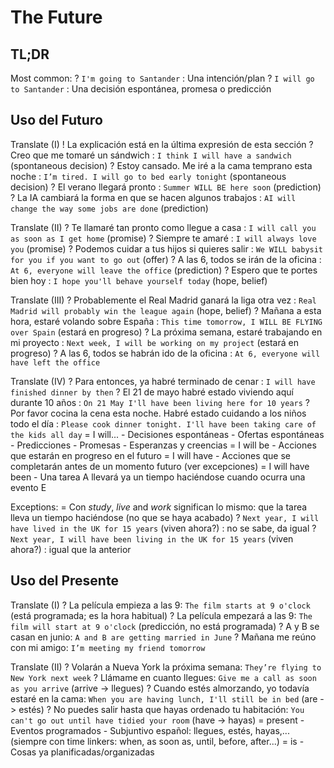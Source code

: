 # The Future

## TL;DR

Most common:
    ? `I'm going to Santander` : Una intención/plan
    ? `I will go to Santander` : Una decisión espontánea, promesa o predicción


## Uso del Futuro

Translate (I)
    ! La explicación está en la última expresión de esta sección
    ? Creo que me tomaré un sándwich : `I think I will have a sandwich` (spontaneous decision)
    ? Estoy cansado. Me iré a la cama temprano esta noche : `I’m tired. I will go to bed early tonight` (spontaneous decision)
    ? El verano llegará pronto : `Summer WILL BE here soon`  (prediction)
    ? La IA cambiará la forma en que se hacen algunos trabajos : `AI will change the way some jobs are done` (prediction)

Translate (II)
    ? Te llamaré tan pronto como llegue a casa : `I will call you as soon as I get home` (promise)
    ? Siempre te amaré : `I will always love you` (promise)
    ? Podemos cuidar a tus hijos si quieres salir : `We WILL babysit for you if you want to go out` (offer)
    ? A las 6, todos se irán de la oficina : `At 6, everyone will leave the office` (prediction)
    ? Espero que te portes bien hoy : `I hope you'll behave yourself today` (hope, belief)

Translate (III)
    ? Probablemente el Real Madrid ganará la liga otra vez : `Real Madrid will probably win the league again` (hope, belief)
    ? Mañana a esta hora, estaré volando sobre España : `This time tomorrow, I WILL BE FLYING over Spain` (estará en progreso)
    ? La próxima semana, estaré trabajando en mi proyecto : `Next week, I will be working on my project` (estará en progreso)
    ? A las 6, todos se habrán ido de la oficina : `At 6, everyone will have left the office`

Translate (IV)
    ? Para entonces, ya habré terminado de cenar : `I will have finished dinner by then`
    ? El 21 de mayo habré estado viviendo aquí durante 10 años : `On 21 May I'll have been living here for 10 years`
    ? Por favor cocina la cena esta noche. Habré estado cuidando a los niños todo el día : `Please cook dinner tonight. I'll have been taking care of the kids all day`
    = I will...
        - Decisiones espontáneas
        - Ofertas espontáneas
        - Predicciones
        - Promesas
        - Esperanzas y creencias
    = I will be <ing>
        - Acciones que estarán en progreso en el futuro
    = I will have <done>
        - Acciones que se completarán antes de un momento futuro (ver excepciones)
    = I will have been <ing>
        - Una tarea A llevará ya un tiempo haciéndose cuando ocurra una evento E

Exceptions:
    = Con _study_, _live_ and _work_ significan lo mismo: que la tarea lleva un tiempo haciéndose (no que se haya acabado)
    ? `Next year, I will have lived in the UK for 15 years` (viven ahora?) : no se sabe, da igual
    ? `Next year, I will have been living in the UK for 15 years` (viven ahora?) : igual que la anterior


## Uso del Presente

Translate (I)
    ? La película empieza a las 9: `The film starts at 9 o'clock` (está programada; es la hora habitual)
    ? La película empezará a las 9: `The film will start at 9 o'clock` (predicción, no está programada)
    ? A y B se casan en junio: `A and B are getting married in June`
    ? Mañana me reúno con mi amigo: `I’m meeting my friend tomorrow`


Translate (II)
    ? Volarán a Nueva York la próxima semana: `They’re flying to New York next week`
    ? Llámame en cuanto llegues: `Give me a call as soon as you arrive` (arrive -> llegues)
    ? Cuando estés almorzando, yo todavía estaré en la cama: `When you are having lunch, I'll still be in bed` (are -> estés)
    ? No puedes salir hasta que hayas ordenado tu habitación: `You can't go out until have tidied your room` (have -> hayas)
   = present
        - Eventos programados
        - Subjuntivo español: llegues, estés, hayas,... (siempre con time linkers: when, as soon as, until, before, after...)
    = is <ing>
        - Cosas ya planificadas/organizadas
